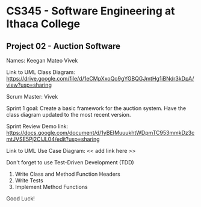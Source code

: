 # CS345 - Software Engineering at Ithaca College
## Project 02 - Auction Software

Names:
Keegan 
Mateo
Vivek

Link to UML Class Diagram:
https://drive.google.com/file/d/1eCMpXxoQo9gYGBQGJmtHg1iBNdr3kDpA/view?usp=sharing

Scrum Master: Vivek

Sprint 1 goal: Create a basic framework for the auction system.  Have the class diagram updated to the most recent version.  

Sprint Review Demo link:
https://docs.google.com/document/d/1yBEIMuuukhtWDpmTC953mmkDz3cmtJVSE5Pj2ClJL04/edit?usp=sharing

Link to UML Use Case Diagram:
<< add link here >>

Don't forget to use Test-Driven Development (TDD)
1. Write Class and Method Function Headers
2. Write Tests
3. Implement Method Functions

Good Luck!


